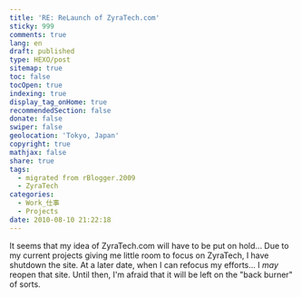 ```yaml
---
title: 'RE: ReLaunch of ZyraTech.com'
sticky: 999
comments: true
lang: en
draft: published
type: HEXO/post
sitemap: true
toc: false
tocOpen: true
indexing: true
display_tag_onHome: true
recommendedSection: false
donate: false
swiper: false
geolocation: 'Tokyo, Japan'
copyright: true
mathjax: false
share: true
tags:
  - migrated from rBlogger.2009
  - ZyraTech
categories:
  - Work_仕事
  - Projects
date: 2010-08-10 21:22:18
---
```


 It seems that my idea of ZyraTech.com will have to be put on hold...  Due to my current projects giving me little room to focus on ZyraTech, I have shutdown the site. At a later date, when I can refocus my efforts... I <i>may</i> reopen that site. Until then, I'm afraid that it will be left on the "back burner" of sorts.
